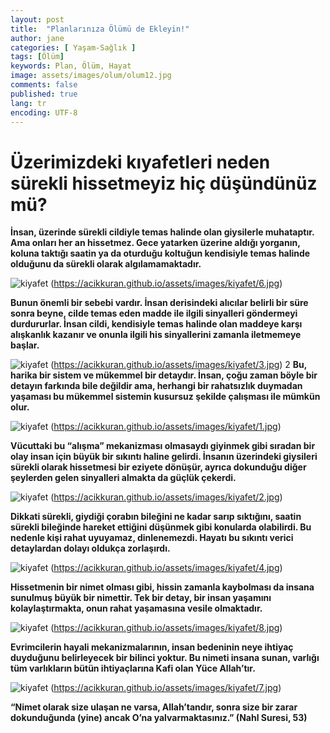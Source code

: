 ```yaml
---
layout: post
title:  "Planlarınıza Ölümü de Ekleyin!"
author: jane
categories: [ Yaşam-Sağlık ]
tags: [Ölüm]
keywords: Plan, Ölüm, Hayat
image: assets/images/olum/olum12.jpg
comments: false
published: true
lang: tr
encoding: UTF-8
---
```

Üzerimizdeki kıyafetleri neden sürekli hissetmeyiz hiç düşündünüz mü?
=====================================================================

**İnsan, üzerinde sürekli cildiyle temas halinde olan giysilerle muhataptır. Ama onları her an hissetmez. Gece yatarken üzerine aldığı yorganın, koluna taktığı saatin ya da oturduğu koltuğun kendisiyle temas halinde olduğunu da sürekli olarak algılamamaktadır.**

![kiyafet](https://acikkuran.github.io/assets/images/kiyafet/6.jpg "title") (https://acikkuran.github.io/assets/images/kiyafet/6.jpg)

**Bunun önemli bir sebebi vardır. İnsan derisindeki alıcılar belirli bir süre sonra beyne, cilde temas eden madde ile ilgili sinyalleri göndermeyi durdururlar. İnsan cildi, kendisiyle temas halinde olan maddeye karşı alışkanlık kazanır ve onunla ilgili his sinyallerini zamanla iletmemeye başlar.**

![kiyafet](https://acikkuran.github.io/assets/images/kiyafet/3.jpg "title") (https://acikkuran.github.io/assets/images/kiyafet/3.jpg)
2
**Bu, harika bir sistem ve mükemmel bir detaydır. İnsan, çoğu zaman böyle bir detayın farkında bile değildir ama, herhangi bir rahatsızlık duymadan yaşaması bu mükemmel sistemin kusursuz şekilde çalışması ile mümkün olur.**

![kiyafet](https://acikkuran.github.io/assets/images/kiyafet/1.jpg "title") (https://acikkuran.github.io/assets/images/kiyafet/1.jpg)

**Vücuttaki bu “alışma” mekanizması olmasaydı giyinmek gibi sıradan bir olay insan için büyük bir sıkıntı haline gelirdi. İnsanın üzerindeki giysileri sürekli olarak hissetmesi bir eziyete dönüşür, ayrıca dokunduğu diğer şeylerden gelen sinyalleri almakta da güçlük çekerdi.**

![kiyafet](https://acikkuran.github.io/assets/images/kiyafet/2.jpg "title") (https://acikkuran.github.io/assets/images/kiyafet/2.jpg)

**Dikkati sürekli, giydiği çorabın bileğini ne kadar sarıp sıktığını, saatin sürekli bileğinde hareket ettiğini düşünmek gibi konularda olabilirdi. Bu nedenle kişi rahat uyuyamaz, dinlenemezdi. Hayatı bu sıkıntı verici detaylardan dolayı oldukça zorlaşırdı.**

![kiyafet](https://acikkuran.github.io/assets/images/kiyafet/4.jpg "title") (https://acikkuran.github.io/assets/images/kiyafet/4.jpg)

**Hissetmenin bir nimet olması gibi, hissin zamanla kaybolması da insana sunulmuş büyük bir nimettir. Tek bir detay, bir insan yaşamını kolaylaştırmakta, onun rahat yaşamasına vesile olmaktadır.**

![kiyafet](https://acikkuran.github.io/assets/images/kiyafet/8.jpg "title") (https://acikkuran.github.io/assets/images/kiyafet/8.jpg)

**Evrimcilerin hayali mekanizmalarının, insan bedeninin neye ihtiyaç duyduğunu belirleyecek bir bilinci yoktur. Bu nimeti insana sunan, varlığı tüm varlıkların bütün ihtiyaçlarına Kafi olan Yüce Allah’tır.**

![kiyafet](https://acikkuran.github.io/assets/images/kiyafet/7.jpg "title") (https://acikkuran.github.io/assets/images/kiyafet/7.jpg)

**“Nimet olarak size ulaşan ne varsa, Allah’tandır, sonra size bir zarar dokunduğunda (yine) ancak O’na yalvarmaktasınız.” (Nahl Suresi, 53)**
